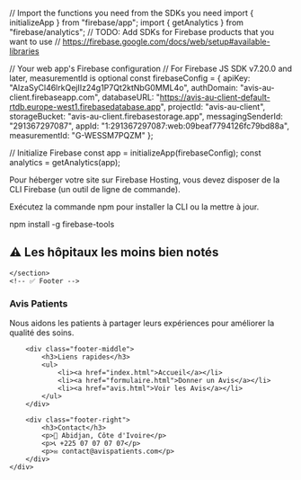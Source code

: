 // Import the functions you need from the SDKs you need
import { initializeApp } from "firebase/app";
import { getAnalytics } from "firebase/analytics";
// TODO: Add SDKs for Firebase products that you want to use
// https://firebase.google.com/docs/web/setup#available-libraries

// Your web app's Firebase configuration
// For Firebase JS SDK v7.20.0 and later, measurementId is optional
const firebaseConfig = {
  apiKey: "AIzaSyCl46lrkQejIIz24g1P7Qt2ktNbG0MML4o",
  authDomain: "avis-au-client.firebaseapp.com",
  databaseURL: "https://avis-au-client-default-rtdb.europe-west1.firebasedatabase.app",
  projectId: "avis-au-client",
  storageBucket: "avis-au-client.firebasestorage.app",
  messagingSenderId: "291367297087",
  appId: "1:291367297087:web:09beaf7794126fc79bd88a",
  measurementId: "G-WESSM7PQZM"
};

// Initialize Firebase
const app = initializeApp(firebaseConfig);
const analytics = getAnalytics(app);



Pour héberger votre site sur Firebase Hosting, vous devez disposer de la CLI Firebase (un outil de ligne de commande).

Exécutez la commande npm pour installer la CLI ou la mettre à jour.

npm install -g firebase-tools


<!-- ✅ Section Hôpitaux les moins bien notés -->
<section class="hospitals-section">
    <h2>⚠️ Les hôpitaux les moins bien notés</h2>
    <div class="hospital-list" id="hospitalsWorst"></div>
</section>


    </section>
    <!-- ✅ Footer -->
<footer class="footer">
    <div class="footer-content">
        <div class="footer-left">
            <h3>Avis Patients</h3>
            <p>Nous aidons les patients à partager leurs expériences pour améliorer la qualité des soins.</p>
        </div>

        <div class="footer-middle">
            <h3>Liens rapides</h3>
            <ul>
                <li><a href="index.html">Accueil</a></li>
                <li><a href="formulaire.html">Donner un Avis</a></li>
                <li><a href="avis.html">Voir les Avis</a></li>
            </ul>
        </div>

        <div class="footer-right">
            <h3>Contact</h3>
            <p>📍 Abidjan, Côte d'Ivoire</p>
            <p>📞 +225 07 07 07 07</p>
            <p>✉️ contact@avispatients.com</p>
        </div>
    </div>
